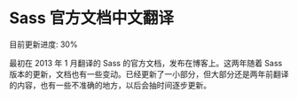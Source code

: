 # Sass 官方文档中文翻译

目前更新进度: 30%

最初在 2013 年 1 月翻译的 Sass 的官方文档，发布在博客上。这两年随着 Sass 版本的更新，文档也有一些变动。已经更新了一小部分，但大部分还是两年前翻译的内容，也有一些不准确的地方，以后会抽时间逐步更新。
